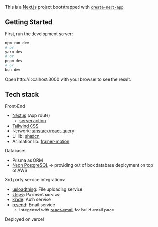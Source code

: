This is a [Next.js](https://nextjs.org/) project bootstrapped with [`create-next-app`](https://github.com/vercel/next.js/tree/canary/packages/create-next-app).

## Getting Started

First, run the development server:

```bash
npm run dev
# or
yarn dev
# or
pnpm dev
# or
bun dev
```

Open [http://localhost:3000](http://localhost:3000) with your browser to see the result.


## Tech stack

Front-End
+ [Next.js](https://nextjs.org/docs) (App route)
  + [server action](https://nextjs.org/docs/app/building-your-application/data-fetching/server-actions-and-mutations) 
+ [Tailwind CSS](https://tailwindcss.com/docs/installation)
+ Network: [tanstack/react-query](https://tanstack.com/query/latest/docs/framework/react/quick-start)
+ UI lib: [shadcn](https://ui.shadcn.com) 
+ Animation lib: [framer-motion](https://www.framer.com/motion/introduction/) 


Database:
+ [Prisma](https://www.prisma.io) as ORM
+ [Neon PostgreSQL](https://neon.tech/?gad_source=1&gclid=CjwKCAjw74e1BhBnEiwAbqOAjDAIhesSJ2hrVZbfArbWpZEQJYBlQHw5378X961Sy71MU6dSklDBExoC7JEQAvD_BwE) -> providing out of box database deployment on top of AWS


3rd party service integrations: 
+ [uploadthing](https://docs.uploadthing.com): File uploading service
+ [stripe](https://docs.stripe.com/payments/checkout): Payment service
+ [kinde](https://docs.kinde.com/developer-tools/sdks/backend/nextjs-sdk/): Auth service
+ [resend](https://www.resend.com/docs/introduction): Email service
  + integrated with [react-email](https://react.email/docs/introduction) for build email page
  

Deployed on vercel
